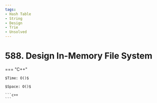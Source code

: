 ```yaml
---
tags:
- Hash Table
- String
- Design
- Trie
- Unsolved
---
```



# 588. Design In-Memory File System

=== "C++"

    $Time: O()$

    $Space: O()$

    ```c++
    ```